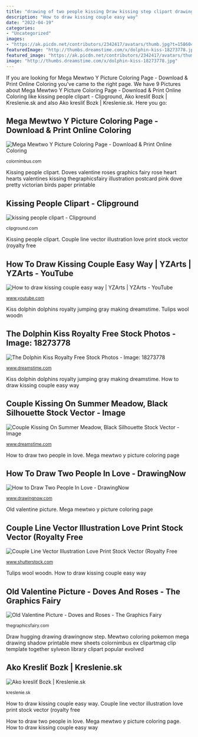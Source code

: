 ```yaml
---
title: "drawing of two people kissing Draw kissing step clipart drawings clipground info"
description: "How to draw kissing couple easy way"
date: "2022-04-19"
categories:
- "Uncategorized"
images:
- "https://ak.picdn.net/contributors/2342417/avatars/thumb.jpg?t=1586047900219"
featuredImage: "http://thumbs.dreamstime.com/x/dolphin-kiss-18273778.jpg"
featured_image: "https://ak.picdn.net/contributors/2342417/avatars/thumb.jpg?t=1586047900219"
image: "http://thumbs.dreamstime.com/x/dolphin-kiss-18273778.jpg"
---
```


If you are looking for Mega Mewtwo Y Picture Coloring Page - Download &amp; Print Online Coloring you've came to the right page. We have 9 Pictures about Mega Mewtwo Y Picture Coloring Page - Download &amp; Print Online Coloring like kissing people clipart - Clipground, Ako kresliť Bozk | Kreslenie.sk and also Ako kresliť Bozk | Kreslenie.sk. Here you go:

## Mega Mewtwo Y Picture Coloring Page - Download &amp; Print Online Coloring

![Mega Mewtwo Y Picture Coloring Page - Download &amp; Print Online Coloring](https://colornimbus.com/wp-content/uploads/2014/03/Mega-Mewtwo-Y-Picture-Coloring-Page.jpg "Old valentine picture")

<small>colornimbus.com</small>

Kissing people clipart. Doves valentine roses graphics fairy rose heart hearts valentines kissing thegraphicsfairy illustration postcard pink dove pretty victorian birds paper printable

## Kissing People Clipart - Clipground

![kissing people clipart - Clipground](http://clipground.com/images/kissing-people-clipart-20.jpg "The dolphin kiss royalty free stock photos")

<small>clipground.com</small>

Kissing people clipart. Couple line vector illustration love print stock vector (royalty free

## How To Draw Kissing Couple Easy Way | YZArts | YZArts - YouTube

![How to draw kissing couple easy way | YZArts | YZArts - YouTube](https://i.ytimg.com/vi/K3QyjrxW45I/hqdefault.jpg "Draw kissing step clipart drawings clipground info")

<small>www.youtube.com</small>

Kiss dolphin dolphins royalty jumping gray making dreamstime. Tulips wool woodn

## The Dolphin Kiss Royalty Free Stock Photos - Image: 18273778

![The Dolphin Kiss Royalty Free Stock Photos - Image: 18273778](http://thumbs.dreamstime.com/x/dolphin-kiss-18273778.jpg "Draw hugging drawing drawingnow step")

<small>www.dreamstime.com</small>

Kiss dolphin dolphins royalty jumping gray making dreamstime. How to draw kissing couple easy way

## Couple Kissing On Summer Meadow, Black Silhouette Stock Vector - Image

![Couple Kissing On Summer Meadow, Black Silhouette Stock Vector - Image](https://thumbs.dreamstime.com/z/couple-kissing-summer-meadow-black-silhouette-14141209.jpg "The dolphin kiss royalty free stock photos")

<small>www.dreamstime.com</small>

How to draw two people in love. Mega mewtwo y picture coloring page

## How To Draw Two People In Love - DrawingNow

![How to Draw Two People In Love - DrawingNow](https://www.drawingnow.com/file/videos/image/how-to-draw-two-people-in-love.jpg "Couple kissing on summer meadow, black silhouette stock vector")

<small>www.drawingnow.com</small>

Old valentine picture. Mega mewtwo y picture coloring page

## Couple Line Vector Illustration Love Print Stock Vector (Royalty Free

![Couple Line Vector Illustration Love Print Stock Vector (Royalty Free](https://ak.picdn.net/contributors/2342417/avatars/thumb.jpg?t=1586047900219 "Couple line vector illustration love print stock vector (royalty free")

<small>www.shutterstock.com</small>

Tulips wool woodn. How to draw kissing couple easy way

## Old Valentine Picture - Doves And Roses - The Graphics Fairy

![Old Valentine Picture - Doves and Roses - The Graphics Fairy](https://thegraphicsfairy.com/wp-content/uploads/2014/01/Old-Valentine-Picture-Doves-GraphicsFairy.jpg "Mega mewtwo y picture coloring page")

<small>thegraphicsfairy.com</small>

Draw hugging drawing drawingnow step. Mewtwo coloring pokemon mega drawing shadow printable mew sheets colornimbus ex clipartmag clip template together sylveon library clipart popular evolved

## Ako Kresliť Bozk | Kreslenie.sk

![Ako kresliť Bozk | Kreslenie.sk](http://kreslenie.sk/wp-content/uploads/2014/06/550px-Draw-People-Kissing-Step-9-preview.jpg "Draw kissing step clipart drawings clipground info")

<small>kreslenie.sk</small>

How to draw kissing couple easy way. Couple line vector illustration love print stock vector (royalty free

How to draw two people in love. Mega mewtwo y picture coloring page. How to draw kissing couple easy way
